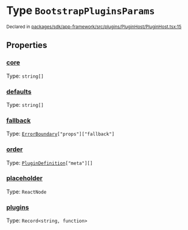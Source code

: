 # Type `BootstrapPluginsParams`
<sub>Declared in [packages/sdk/app-framework/src/plugins/PluginHost/PluginHost.tsx:15](https://github.com/dxos/dxos/blob/5b3d9243a/packages/sdk/app-framework/src/plugins/PluginHost/PluginHost.tsx#L15)</sub>




## Properties
### [core](https://github.com/dxos/dxos/blob/5b3d9243a/packages/sdk/app-framework/src/plugins/PluginHost/PluginHost.tsx#L18)
Type: <code>string[]</code>




### [defaults](https://github.com/dxos/dxos/blob/5b3d9243a/packages/sdk/app-framework/src/plugins/PluginHost/PluginHost.tsx#L19)
Type: <code>string[]</code>




### [fallback](https://github.com/dxos/dxos/blob/5b3d9243a/packages/sdk/app-framework/src/plugins/PluginHost/PluginHost.tsx#L20)
Type: <code>[ErrorBoundary](/api/@dxos/app-framework/classes/ErrorBoundary)["props"]["fallback"]</code>




### [order](https://github.com/dxos/dxos/blob/5b3d9243a/packages/sdk/app-framework/src/plugins/PluginHost/PluginHost.tsx#L16)
Type: <code>[PluginDefinition](/api/@dxos/app-framework/types/PluginDefinition)["meta"][]</code>




### [placeholder](https://github.com/dxos/dxos/blob/5b3d9243a/packages/sdk/app-framework/src/plugins/PluginHost/PluginHost.tsx#L21)
Type: <code>ReactNode</code>




### [plugins](https://github.com/dxos/dxos/blob/5b3d9243a/packages/sdk/app-framework/src/plugins/PluginHost/PluginHost.tsx#L17)
Type: <code>Record&lt;string, function&gt;</code>





